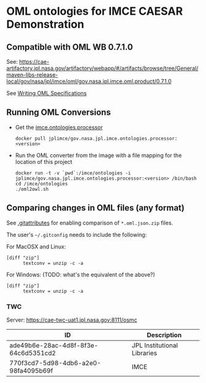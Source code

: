 # OML ontologies for IMCE CAESAR Demonstration

## Compatible with OML WB 0.7.1.0

See: https://cae-artifactory.jpl.nasa.gov/artifactory/webapp/#/artifacts/browse/tree/General/maven-libs-release-local/gov/nasa/jpl/imce/oml/gov.nasa.jpl.imce.oml.product/0.7.1.0


See [Writing OML Specifications](http://github.com/jpl-imce/gov.nasa.jpl.imce.oml.core/gov.nasa.jpl.imce.oml.dsl/doc/WritingOMLSpecifications.md)

## Running OML Conversions

- Get the [imce.ontologies.processor](https://github.com/JPL-IMCE/gov.nasa.jpl.imce.ontologies.processor)

	```
	docker pull jplimce/gov.nasa.jpl.imce.ontologies.processor:<version>
	```
	
- Run the OML converter from the image with a file mapping for the location of this project

	```
	docker run -t -v `pwd`:/imce/ontologies -i jplimce/gov.nasa.jpl.imce.ontologies.processor:<version> /bin/bash
	cd /imce/ontologies
	./oml2owl.sh
	```
	
## Comparing changes in OML files (any format)

See [.gitattributes](.gitattributes) for enabling comparison of `*.oml.json.zip` files.

The user's `~/.gitconfig` needs to include the following:

For MacOSX and Linux:

```
[diff "zip"]
      textconv = unzip -c -a
```

For Windows: (TODO: what's the equivalent of the above?)

```
[diff "zip"]
      textconv = unzip -c -a
```

### TWC

Server: https://cae-twc-uat1.jpl.nasa.gov:8111/osmc

| ID | Description |
|----|-------------|
| ade49b6e-28ac-4d8f-8f3e-64c6d5351cd2 | JPL Institutional Libraries |
| 770f3cd7-5d98-4db6-a2e0-98fa4095b69f | IMCE |

